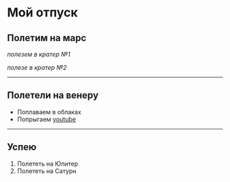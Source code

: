 # Мой отпуск

## Полетим на марс
*полезем в кратер №1*

*полезе в кратер №2*


____

## Полетели на венеру
* Поплаваем в облаках
* Попрыгаем [youtube](https://www.youtube.com/)

____

## Успею 
1. Полететь на Юпитер
2. Полететь на Сатурн


